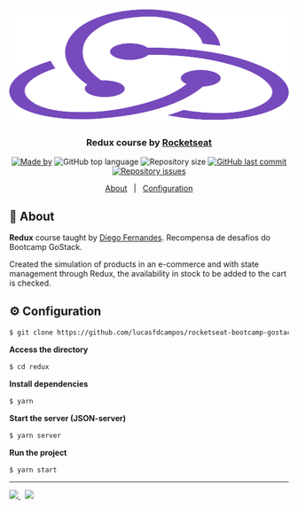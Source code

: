 <h1 align="center">
  <img src="../flexbox/images/redux-logo-svg-vector.svg" height="200" width="600" max-width="100%" alt="redux">
</h1>

<h3 align="center">
  Redux course by <a href="https://rocketseat.com.br/">Rocketseat</a>
</h3>

<p align="center">
  <a href="https://www.linkedin.com/in/lucasfdcampos/"><img alt="Made by" src="https://img.shields.io/badge/made%20by-Lucas%20Campos-%239871F5"></a>
  <img alt="GitHub top language" src="https://img.shields.io/github/languages/top/lucasfdcampos/rocketseat-bootcamp-gostack-bonus-cursos?color=%239871F5">
  <img alt="Repository size" src="https://img.shields.io/github/repo-size/lucasfdcampos/rocketseat-bootcamp-gostack-bonus-cursos?color=%239871F5">
  <a href="https://github.com/lucasfdcampos/ecoleta/commits/master"><img alt="GitHub last commit" src="https://img.shields.io/github/last-commit/lucasfdcampos/rocketseat-bootcamp-gostack-bonus-cursos?color=%239871F5"></a>
  <a href="https://github.com/lucasfdcampos/ecoleta/issues"><img alt="Repository issues" src="https://img.shields.io/github/issues/lucasfdcampos/rocketseat-bootcamp-gostack-bonus-cursos?color=%239871F5"></a>
</p>

<p align="center">
  <a href="#-about">About</a>&nbsp;&nbsp;&nbsp;|&nbsp;&nbsp;
  <a href="#-configuration">Configuration</a>
</p>

## :pushpin: About

**Redux** course taught by [Diego Fernandes](https://github.com/diego3g). Recompensa de desafios do Bootcamp GoStack.

Created the simulation of products in an e-commerce and with state management through Redux, the availability in stock to be added to the cart is checked.

## :gear: Configuration

```bash
$ git clone https://github.com/lucasfdcampos/rocketseat-bootcamp-gostack-bonus-cursos.git
```

**Access the directory**

```bash
$ cd redux
```

**Install dependencies**

```bash
$ yarn
```

**Start the server (JSON-server)**

```bash
$ yarn server
```

**Run the project**

```bash
$ yarn start
```

---

<a href="https://github.com/lucasfdcampos">
    <img src="https://img.shields.io/badge/-Lucas%20Campos-000000?style=for-the-badge&logo=GitHub&logoColor=#000000" />
</a>
&nbsp
<a href="https://linkedin.com/in/lucasfdcampos">
  <img src="https://img.shields.io/badge/linkedin-0077B5.svg?style=for-the-badge&logo=linkedin&logoColor=white">
</a>

